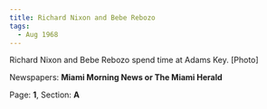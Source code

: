 ```yaml
---  
title: Richard Nixon and Bebe Rebozo  
tags:  
  - Aug 1968  
---  
```

  
Richard Nixon and Bebe Rebozo spend time at Adams Key. [Photo]  
  
Newspapers: **Miami Morning News or The Miami Herald**  
  
Page: **1**, Section: **A** 

